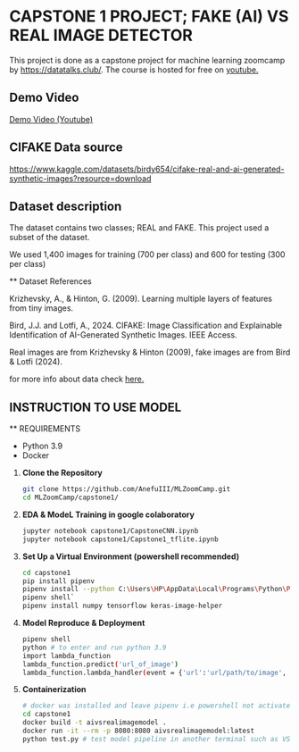 # CAPSTONE 1 PROJECT; FAKE (AI) VS REAL IMAGE DETECTOR
This project is done as a capstone project for machine learning zoomcamp by 
https://datatalks.club/. The course is hosted for free on <a href ="https://www.youtube.com/watch?v=8wuR_Oz-to0&list=PL3MmuxUbc_hIhxl5Ji8t4O6lPAOpHaCLR&index=1">youtube.</a>

## Demo Video

<a href = "https://youtu.be/cS6oa99W7rg" target = "_blank">Demo Video (Youtube)</a>

## CIFAKE Data source 
https://www.kaggle.com/datasets/birdy654/cifake-real-and-ai-generated-synthetic-images?resource=download

## Dataset description

The dataset contains two classes; REAL and FAKE. This project used a subset of the dataset.

We used 1,400 images for training (700 per class) and 600 for testing (300 per class)

** Dataset References

Krizhevsky, A., & Hinton, G. (2009). Learning multiple layers of features from tiny images.

Bird, J.J. and Lotfi, A., 2024. CIFAKE: Image Classification and Explainable Identification of AI-Generated Synthetic Images. IEEE Access.

Real images are from Krizhevsky & Hinton (2009), fake images are from Bird & Lotfi (2024).

for more info about data check <a href = "https://www.kaggle.com/datasets/birdy654/cifake-real-and-ai-generated-synthetic-images?resource=download"> here.</a>

## INSTRUCTION TO USE MODEL
** REQUIREMENTS
- Python 3.9
- Docker

1. **Clone the Repository**

   ```bash
   git clone https://github.com/AnefuIII/MLZoomCamp.git
   cd MLZoomCamp/capstone1/
   ```
2. **EDA & ModeL Training in google colaboratory**
    ```bash
    jupyter notebook capstone1/CapstoneCNN.ipynb
    jupyter notebook capstone1/Capstone1_tflite.ipynb
    ```

3. **Set Up a Virtual Environment (powershell recommended)**
    ```bash
    cd capstone1
    pip install pipenv
    pipenv install --python C:\Users\HP\AppData\Local\Programs\Python\Python39\python.exe # Python 3.9 location
    pipenv shell`
    pipenv install numpy tensorflow keras-image-helper
    ```

4. **Model Reproduce & Deployment**
    ```bash
    pipenv shell 
    python # to enter and run python 3.9
    import lambda_function
    lambda_function.predict('url_of_image')
    lambda_function.lambda_handler(event = {'url':'url/path/to/image', None)
    ```

5. **Containerization**
    ```bash
    # docker was installed and leave pipenv i.e powershell not activated 
    cd capstone1
    docker build -t aivsrealimagemodel .
    docker run -it --rm -p 8080:8080 aivsrealimagemodel:latest
    python test.py # test model pipeline in another terminal such as VS Code
    ```



